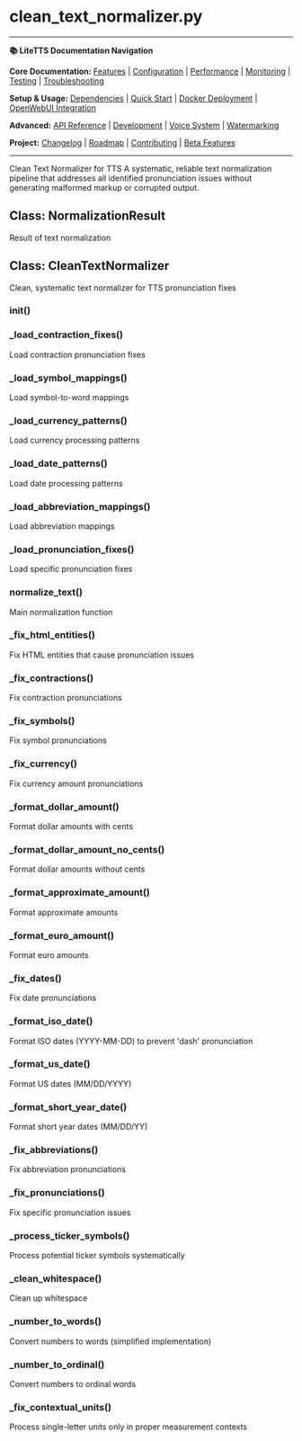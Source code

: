 # clean_text_normalizer.py

---
**📚 LiteTTS Documentation Navigation**

**Core Documentation:** [Features](../../../../../FEATURES.md) | [Configuration](../../../../../CONFIGURATION.md) | [Performance](../../../../../PERFORMANCE.md) | [Monitoring](../../../../../MONITORING.md) | [Testing](../../../../../TESTING.md) | [Troubleshooting](../../../../../TROUBLESHOOTING.md)

**Setup & Usage:** [Dependencies](../../../../../DEPENDENCIES.md) | [Quick Start](../../../../../usage/QUICK_START_COMMANDS.md) | [Docker Deployment](../../../../../usage/DOCKER-DEPLOYMENT.md) | [OpenWebUI Integration](../../../../../usage/OPENWEBUI-INTEGRATION.md)

**Advanced:** [API Reference](../../../../API_REFERENCE.md) | [Development](../../../../../development/README.md) | [Voice System](../../../../../voices/README.md) | [Watermarking](../../../../../WATERMARKING.md)

**Project:** [Changelog](../../../../../CHANGELOG.md) | [Roadmap](../../../../../ROADMAP.md) | [Contributing](../../../../../CONTRIBUTIONS.md) | [Beta Features](../../../../../BETA_FEATURES.md)

---


Clean Text Normalizer for TTS
A systematic, reliable text normalization pipeline that addresses all identified pronunciation issues
without generating malformed markup or corrupted output.


## Class: NormalizationResult

Result of text normalization

## Class: CleanTextNormalizer

Clean, systematic text normalizer for TTS pronunciation fixes

### __init__()

### _load_contraction_fixes()

Load contraction pronunciation fixes

### _load_symbol_mappings()

Load symbol-to-word mappings

### _load_currency_patterns()

Load currency processing patterns

### _load_date_patterns()

Load date processing patterns

### _load_abbreviation_mappings()

Load abbreviation mappings

### _load_pronunciation_fixes()

Load specific pronunciation fixes

### normalize_text()

Main normalization function

### _fix_html_entities()

Fix HTML entities that cause pronunciation issues

### _fix_contractions()

Fix contraction pronunciations

### _fix_symbols()

Fix symbol pronunciations

### _fix_currency()

Fix currency amount pronunciations

### _format_dollar_amount()

Format dollar amounts with cents

### _format_dollar_amount_no_cents()

Format dollar amounts without cents

### _format_approximate_amount()

Format approximate amounts

### _format_euro_amount()

Format euro amounts

### _fix_dates()

Fix date pronunciations

### _format_iso_date()

Format ISO dates (YYYY-MM-DD) to prevent 'dash' pronunciation

### _format_us_date()

Format US dates (MM/DD/YYYY)

### _format_short_year_date()

Format short year dates (MM/DD/YY)

### _fix_abbreviations()

Fix abbreviation pronunciations

### _fix_pronunciations()

Fix specific pronunciation issues

### _process_ticker_symbols()

Process potential ticker symbols systematically

### _clean_whitespace()

Clean up whitespace

### _number_to_words()

Convert numbers to words (simplified implementation)

### _number_to_ordinal()

Convert numbers to ordinal words

### _fix_contextual_units()

Process single-letter units only in proper measurement contexts

